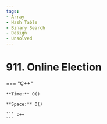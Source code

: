 ```yaml
---
tags:
- Array
- Hash Table
- Binary Search
- Design
- Unsolved
---
```



# 911. Online Election

=== "C++"

    **Time:** O()

    **Space:** O()

    ``` c++
    ```